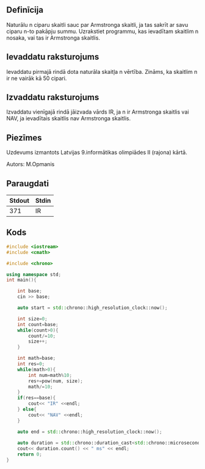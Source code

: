 ## Definīcija
Naturālu n ciparu skaitli sauc par Armstronga skaitli, ja tas sakrīt ar savu ciparu n-to pakāpju summu.
Uzrakstiet programmu, kas ievadītam skaitlim n nosaka, vai tas ir Armstronga skaitlis.

## Ievaddatu raksturojums
Ievaddatu pirmajā rindā dota naturāla skaitļa n vērtība. Zināms, ka skaitlim n ir ne vairāk kā 50 cipari.

## Izvaddatu raksturojums
Izvaddatu vienīgajā rindā jāizvada vārds IR, ja n ir Armstronga skaitlis vai NAV, ja ievadītais skaitlis nav Armstronga skaitlis.

 

## Piezīmes
Uzdevums izmantots Latvijas 9.informātikas olimpiādes II (rajona) kārtā. 

Autors: M.Opmanis

## Paraugdati
Stdout | Stdin
-|-
371 | IR

## Kods
```cpp
#include <iostream>
#include <cmath>

#include <chrono>

using namespace std;
int main(){

    int base;
    cin >> base;

    auto start = std::chrono::high_resolution_clock::now();

    int size=0;
    int count=base;
    while(count>0){
        count/=10;
        size++;
    }

    int math=base;
    int res=0;
    while(math>0){
        int num=math%10;
        res+=pow(num, size);
        math/=10;
    }
    if(res==base){
        cout<< "IR" <<endl;
    } else{
        cout<< "NAV" <<endl;
    }

    auto end = std::chrono::high_resolution_clock::now();
 
    auto duration = std::chrono::duration_cast<std::chrono::microseconds>(end - start);
    cout<< duration.count() << " ms" << endl;
    return 0;
}
```